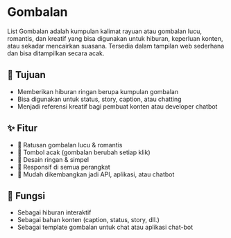 # Gombalan

List Gombalan adalah kumpulan kalimat rayuan atau gombalan lucu, romantis, dan kreatif yang bisa digunakan untuk hiburan, keperluan konten, atau sekadar mencairkan suasana. Tersedia dalam tampilan web sederhana dan bisa ditampilkan secara acak.

## 🎯 Tujuan

- Memberikan hiburan ringan berupa kumpulan gombalan
- Bisa digunakan untuk status, story, caption, atau chatting
- Menjadi referensi kreatif bagi pembuat konten atau developer chatbot

## ✨ Fitur

- 💬 Ratusan gombalan lucu & romantis
- 🔁 Tombol acak (gombalan berubah setiap klik)
- 🎨 Desain ringan & simpel
- 📱 Responsif di semua perangkat
- 💾 Mudah dikembangkan jadi API, aplikasi, atau chatbot

## 🔧 Fungsi

- Sebagai hiburan interaktif
- Sebagai bahan konten (caption, status, story, dll.)
- Sebagai template gombalan untuk chat atau aplikasi chat-bot
